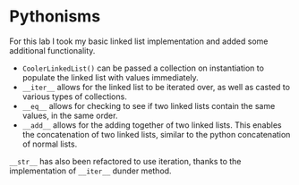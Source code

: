 # Pythonisms

For this lab I took my basic linked list implementation and added some additional functionality.

* `CoolerLinkedList()` can be passed a collection on instantiation to populate the linked list with values immediately.
* `__iter__` allows for the linked list to be iterated over, as well as casted to various types of collections.
* `__eq__` allows for checking to see if two linked lists contain the same values, in the same order.
* `__add__` allows for the adding together of two linked lists. This enables the concatenation of two linked lists, similar to the python concatenation of normal lists.

`__str__` has also been refactored to use iteration, thanks to the implementation of `__iter__` dunder method.